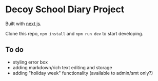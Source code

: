 # Decoy School Diary Project

Built with [next js](nextjs.org).

Clone this repo, `npm install` and `npm run dev` to start developing.

## To do

- styling error box
- adding markdown/rich text editing and storage
- adding "holiday week" functionality (available to admin/smt only?)
